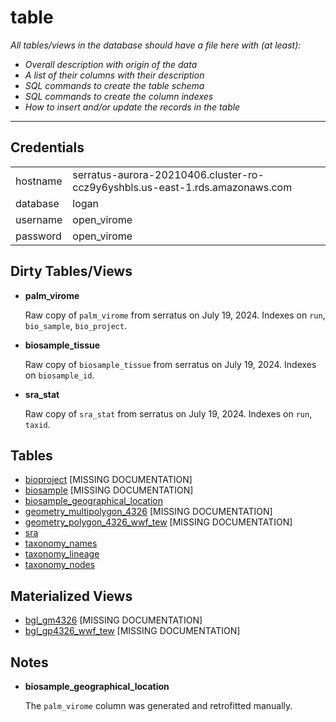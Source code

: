 # table

*All tables/views in the database should have a file here with (at least):*

 * *Overall description with origin of the data*
 * *A list of their columns with their description*
 * *SQL commands to create the table schema*
 * *SQL commands to create the column indexes*
 * *How to insert and/or update the records in the table*

 ---

## Credentials

|     |     |
| --- | --- |
| hostname | serratus-aurora-20210406.cluster-ro-ccz9y6yshbls.us-east-1.rds.amazonaws.com |
| database | logan |
| username | open_virome |
| password | open_virome |

## Dirty Tables/Views

* **palm_virome**

  Raw copy of `palm_virome` from serratus on July 19, 2024.
  Indexes on `run`, `bio_sample`, `bio_project`.

* **biosample_tissue**

  Raw copy of `biosample_tissue` from serratus on July 19, 2024.
  Indexes on `biosample_id`.

* **sra_stat**

  Raw copy of `sra_stat` from serratus on July 19, 2024.
  Indexes on `run`, `taxid`.


## Tables

* [bioproject](bioproject.md) [MISSING DOCUMENTATION]
* [biosample](biosample.md) [MISSING DOCUMENTATION]
* [biosample_geographical_location](biosample_geographical_location.md)
* [geometry_multipolygon_4326](geometry_multipolygon_4326.md) [MISSING DOCUMENTATION]
* [geometry_polygon_4326_wwf_tew](geometry_polygon_4326_wwf_tew.md) [MISSING DOCUMENTATION]
* [sra](sra.md)
* [taxonomy_names](taxonomy_names.md)
* [taxonomy_lineage](taxonomy_lineage.md)
* [taxonomy_nodes](taxonomy_nodes.md)

## Materialized Views

* [bgl_gm4326](bgl_gm4326.md) [MISSING DOCUMENTATION]
* [bgl_gp4326_wwf_tew](bgl_gp4326_wwf_tew.md) [MISSING DOCUMENTATION]

## Notes

* **biosample_geographical_location**

  The `palm_virome` column was generated and retrofitted manually.
